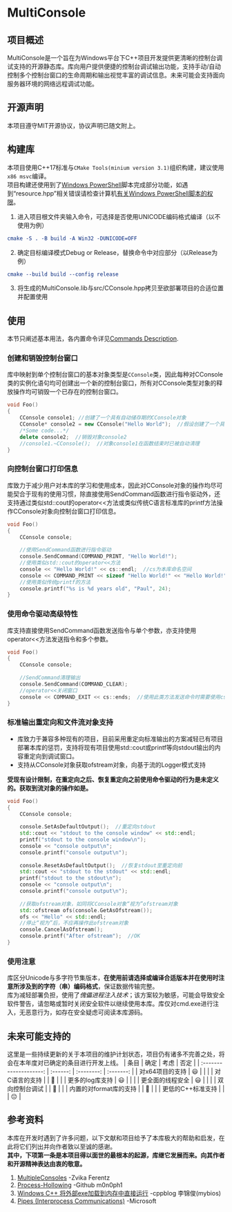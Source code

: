 # MultiConsole

## 项目概述
MultiConsole是一个旨在为Windows平台下C++项目开发提供更清晰的控制台调试支持的开源静态库。库向用户提供便捷的控制台调试输出功能，支持手动/自动控制多个控制台窗口的生命周期和输出视觉丰富的调试信息。未来可能会支持面向服务器环境的网络远程调试功能。

## 开源声明
本项目遵守MIT开源协议，协议声明已随文附上。

## 构建库
本项目使用C++17标准与`CMake Tools(minium version 3.1)`组织构建，建议使用`x86 msvc`编译。  
项目构建还使用到了[Windows PowerShell](https://learn.microsoft.com/en-us/powershell)脚本完成部分功能，如遇到“resource.hpp”相关错误请检查计算机[有关Windows PowerShell脚本的权限](https://learn.microsoft.com/en-us/powershell/module/microsoft.powershell.core/about/about_execution_policies)。
1. 进入项目根文件夹输入命令，可选择是否使用UNICODE编码格式编译（以不使用为例）
```cmake
cmake -S . -B build -A Win32 -DUNICODE=OFF
```
2. 确定目标编译模式Debug or Release，替换命令中对应部分（以Release为例）
```cmake
cmake --build build --config release
```
3. 将生成的MultiConsole.lib与src/CConsole.hpp拷贝至欲部署项目的合适位置并配置使用

## 使用
本节只阐述基本用法，各内置命令详见[Commands Description](Commands%20Description.md).  
### 创建和销毁控制台窗口  
库中映射到单个控制台窗口的基本对象类型是`CConsole`类，因此每种对CConsole类的实例化语句均可创建出一个新的控制台窗口，所有对CConsole类型对象的释放操作均可销毁一个已存在的控制台窗口。
```cpp
void Foo()
{
    CConsole console1; //创建了一个具有自动储存期的CConsole对象
    CConsole* console2 = new CConsole("Hello World");  //假设创建了一个具有动态储存期的CConsole对象
    /*Some code...*/
    delete console2;  //销毁对象console2
    //console1.~CConsole();  //对象console1在函数结束时已被自动清理
}
```
### 向控制台窗口打印信息
库致力于减少用户对本库的学习和使用成本，因此对CConsole对象的操作均尽可能契合于现有的使用习惯，除直接使用SendCommand函数进行指令驱动外，还支持通过类似std::cout的operator<<方法或类似传统C语言标准库的printf方法操作CConsole对象向控制台窗口打印信息。
```cpp
void Foo()
{
    CConsole console;
    
    //使用SendCommand函数进行指令驱动
    console.SendCommand(COMMAND_PRINT, "Hello World!");
    //使用类似std::cout的operator<<方法
    console << "Hello World!" << cs::endl;  //cs为本库命名空间
    console << COMMAND_PRINT << sizeof "Hello World!" << "Hello World!" << cs::ends;  //输出后不换行
    //使用类似传统printf的方法
    console.printf("%s is %d years old", "Paul", 24);
}
```
### 使用命令驱动高级特性
库支持直接使用SendCommand函数发送指令与单个参数，亦支持使用operator<<方法发送指令和多个参数。
```cpp
void Foo()
{
    CConsole console;
    
    //SendCommand清理输出
    console.SendCommand(COMMAND_CLEAR);
    //operator<<关闭窗口
    console << COMMAND_EXIT << cs::ends;  //使用此类方法发送命令时需要使用cs::ends或cs::endl结束指令模式
}
```
### 标准输出重定向和文件流对象支持
* 库致力于兼容多种现有的项目，目前采用重定向标准输出的方案减轻已有项目部署本库的惩罚，支持将现有项目使用std::cout或printf等向stdout输出的内容重定向到调试窗口。  
* 支持从CConsole对象获取ofstream对象，向基于流的Logger模式支持


**受现有设计限制，在重定向之后、恢复重定向之前使用命令驱动的行为是未定义的。获取到流对象的操作如是。**
```cpp
void Foo()
{
    CConsole console;
    
    console.SetAsDefaultOutput();  //重定向stdout
    std::cout << "stdout to the console window" << std::endl;
    printf("stdout to the console window\n");
    console << "console output\n";
    console.printf("console output\n");
    
    console.ResetAsDefaultOutput();  //恢复stdout至重定向前
    std::cout << "stdout to the stdout" << std::endl;
    printf("stdout to the stdout\n");
    console << "console output\n";
    console.printf("console output\n");
    
    //获取ofstream对象，如同将CConsole对象“视为”ofstream对象
    std::ofstream ofs(console.GetAsOfstream());
	ofs << "Hello" << std::endl;
    //停止“视为”后，不应再操作此ofstream对象
	console.CancelAsOfstream();
    console.printf("After ofstream");  //OK
}
```
### 使用注意
库区分Unicode与多字符节集版本，**在使用前请选择或编译合适版本并在使用时注意所涉及到的字符（串）编码格式**，保证数据传输完整。  
库为减轻部署负担，使用了*傀儡进程注入技术*；该方案较为敏感，可能会导致安全软件警告，请忽略或暂时关闭安全软件以继续使用本库。库仅对cmd.exe进行注入，无恶意行为，如存在安全疑虑可阅读本库源码。

## 未来可能支持的
这里是一些持续更新的关于本项目的维护计划状态，项目仍有诸多不完善之处，将会在本年度对已确定的条目进行开发上线。
|          条目          |   确定   |    考虑    |   否定    |
| :--------------------: | :------: | :--------: | :-------: |
|    对x64项目的支持     | :smiley: |            |           |
|     对C语言的支持      |          | :thinking: |           |
|    更多的log库支持     | :smiley: |            |           |
|    更全面的线程安全    | :smiley: |            |           |
|     双向控制台调试     |          | :thinking: |           |
| 内置的对format库的支持 |          | :thinking: |           |
|   更低的C++标准支持    |          |            | :pensive: |


## 参考资料
本库在开发时遇到了许多问题，以下文献和项目给予了本库极大的帮助和启发，在此将它们列出并向作者致以至诚的感谢。  
**其中，下项第一条是本项目得以面世的最根本的起源，库继它发展而来。向其作者和开源精神表达由衷的敬意。**

1. [MultipleConsoles](https://www.codeproject.com/Articles/13368/Multiple-consoles-for-a-single-application) -Zvika Ferentz
2. [Process-Hollowing](https://github.com/m0n0ph1/Process-Hollowing) -Github m0n0ph1
3. [Windows C++ 将外部exe加载到内存中直接运行](https://www.cppblog.com/mybios/archive/2006/11/20/15452.html) -cppblog 李锦俊(mybios)
4. [Pipes (Interprocess Communications)](https://learn.microsoft.com/en-us/windows/win32/ipc/pipes) -Microsoft